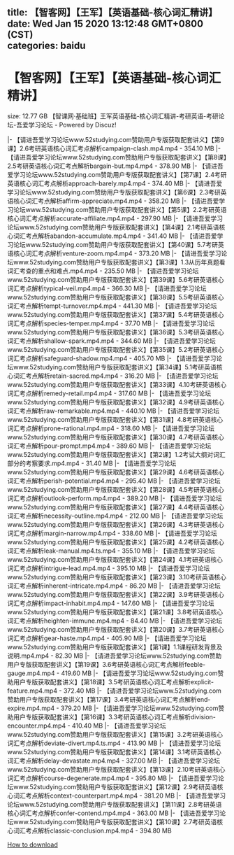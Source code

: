 
title: 【智客网】【王军】【英语基础-核心词汇精讲】
date: Wed Jan 15 2020 13:12:48 GMT+0800 (CST)    
categories: baidu
---

# 【智客网】【王军】【英语基础-核心词汇精讲】
size: 12.77 GB
 【智课网·基础班】王军英语基础-核心词汇精讲-考研英语-考研论坛-吾爱学习论坛 - Powered by Discuz!
 
|- 【请进吾爱学习论坛www.52studying.com赞助用户专版获取配套讲义】【第9课】2.6考研英语核心词汇考点解析campaign-clash.mp4.mp4 - 354.10 MB
|- 【请进吾爱学习论坛www.52studying.com赞助用户专版获取配套讲义】【第8课】2.5考研英语核心词汇考点解析bargain-but.mp4.mp4 - 378.90 MB
|- 【请进吾爱学习论坛www.52studying.com赞助用户专版获取配套讲义】【第7课】2.4考研英语核心词汇考点解析approach-barely.mp4.mp4 - 374.40 MB
|- 【请进吾爱学习论坛www.52studying.com赞助用户专版获取配套讲义】【第6课】2.3考研英语核心词汇考点解析affirm-appreciate.mp4.mp4 - 358.20 MB
|- 【请进吾爱学习论坛www.52studying.com赞助用户专版获取配套讲义】【第5课】2.2考研英语核心词汇考点解析accurate-affiliate.mp4.mp4 - 297.90 MB
|- 【请进吾爱学习论坛www.52studying.com赞助用户专版获取配套讲义】【第4课】2.1考研英语核心词汇考点解析abandon-accumulate.mp4.mp4 - 341.40 MB
|- 【请进吾爱学习论坛www.52studying.com赞助用户专版获取配套讲义】【第40课】5.7考研英语核心词汇考点解析venture-zoom.mp4.mp4 - 373.20 MB
|- 【请进吾爱学习论坛www.52studying.com赞助用户专版获取配套讲义】【第3课】1.3从历年真题看词汇考查的重点和难点.mp4.mp4 - 235.50 MB
|- 【请进吾爱学习论坛www.52studying.com赞助用户专版获取配套讲义】【第39课】5.6考研英语核心词汇考点解析typical-veil.mp4.mp4 - 366.30 MB
|- 【请进吾爱学习论坛www.52studying.com赞助用户专版获取配套讲义】【第38课】5.5考研英语核心词汇考点解析tempt-turnover.mp4.mp4 - 441.30 MB
|- 【请进吾爱学习论坛www.52studying.com赞助用户专版获取配套讲义】【第37课】5.4考研英语核心词汇考点解析species-temper.mp4.mp4 - 37.70 MB
|- 【请进吾爱学习论坛www.52studying.com赞助用户专版获取配套讲义】【第36课】5.3考研英语核心词汇考点解析shallow-spark.mp4.mp4 - 344.60 MB
|- 【请进吾爱学习论坛www.52studying.com赞助用户专版获取配套讲义】【第35课】5.2考研英语核心词汇考点解析safeguard-shadow.mp4.mp4 - 405.70 MB
|- 【请进吾爱学习论坛www.52studying.com赞助用户专版获取配套讲义】【第34课】5.1考研英语核心词汇考点解析retain-sacred.mp4.mp4 - 316.20 MB
|- 【请进吾爱学习论坛www.52studying.com赞助用户专版获取配套讲义】【第33课】4.10考研英语核心词汇考点解析remedy-retail.mp4.mp4 - 317.60 MB
|- 【请进吾爱学习论坛www.52studying.com赞助用户专版获取配套讲义】【第32课】4.9考研英语核心词汇考点解析raw-remarkable.mp4.mp4 - 440.10 MB
|- 【请进吾爱学习论坛www.52studying.com赞助用户专版获取配套讲义】【第31课】4.8考研英语核心词汇考点解析prone-rational.mp4.mp4 - 318.60 MB
|- 【请进吾爱学习论坛www.52studying.com赞助用户专版获取配套讲义】【第30课】4.7考研英语核心词汇考点解析pour-prompt.mp4.mp4 - 389.60 MB
|- 【请进吾爱学习论坛www.52studying.com赞助用户专版获取配套讲义】【第2课】1.2考试大纲对词汇部分的考察要求.mp4.mp4 - 31.40 MB
|- 【请进吾爱学习论坛www.52studying.com赞助用户专版获取配套讲义】【第29课】4.6考研英语核心词汇考点解析perish-potential.mp4.mp4 - 295.40 MB
|- 【请进吾爱学习论坛www.52studying.com赞助用户专版获取配套讲义】【第28课】4.5考研英语核心词汇考点解析outlook-perform.mp4.mp4 - 389.20 MB
|- 【请进吾爱学习论坛www.52studying.com赞助用户专版获取配套讲义】【第27课】4.4考研英语核心词汇考点解析necessity-outline.mp4.mp4 - 212.00 MB
|- 【请进吾爱学习论坛www.52studying.com赞助用户专版获取配套讲义】【第26课】4.3考研英语核心词汇考点解析margin-narrow.mp4.mp4 - 338.60 MB
|- 【请进吾爱学习论坛www.52studying.com赞助用户专版获取配套讲义】【第25课】4.2考研英语核心词汇考点解析leak-manual.mp4.ts.mp4 - 355.10 MB
|- 【请进吾爱学习论坛www.52studying.com赞助用户专版获取配套讲义】【第24课】4.1考研英语核心词汇考点解析intrigue-lead.mp4.mp4 - 395.10 MB
|- 【请进吾爱学习论坛www.52studying.com赞助用户专版获取配套讲义】【第23课】3.10考研英语核心词汇考点解析inherent-intricate.mp4.mp4 - 86.20 MB
|- 【请进吾爱学习论坛www.52studying.com赞助用户专版获取配套讲义】【第22课】3.9考研英语核心词汇考点解析impact-inhabit.mp4.mp4 - 147.60 MB
|- 【请进吾爱学习论坛www.52studying.com赞助用户专版获取配套讲义】【第21课】3.8考研英语核心词汇考点解析heighten-immune.mp4.mp4 - 84.40 MB
|- 【请进吾爱学习论坛www.52studying.com赞助用户专版获取配套讲义】【第20课】3.7考研英语核心词汇考点解析gear-haste.mp4.mp4 - 405.90 MB
|- 【请进吾爱学习论坛www.52studying.com赞助用户专版获取配套讲义】【第1课】1.1课程研发背景及说明.mp4.mp4 - 82.30 MB
|- 【请进吾爱学习论坛www.52studying.com赞助用户专版获取配套讲义】【第19课】3.6考研英语核心词汇考点解析feeble-gauge.mp4.mp4 - 419.60 MB
|- 【请进吾爱学习论坛www.52studying.com赞助用户专版获取配套讲义】【第18课】3.5考研英语核心词汇考点解析explicit-feature.mp4.mp4 - 372.40 MB
|- 【请进吾爱学习论坛www.52studying.com赞助用户专版获取配套讲义】【第17课】3.4考研英语核心词汇考点解析end-expire.mp4.mp4 - 379.20 MB
|- 【请进吾爱学习论坛www.52studying.com赞助用户专版获取配套讲义】【第16课】3.3考研英语核心词汇考点解析division-encounter.mp4.mp4 - 410.40 MB
|- 【请进吾爱学习论坛www.52studying.com赞助用户专版获取配套讲义】【第15课】3.2考研英语核心词汇考点解析deviate-divert.mp4.ts.mp4 - 413.90 MB
|- 【请进吾爱学习论坛www.52studying.com赞助用户专版获取配套讲义】【第14课】3.1考研英语核心词汇考点解析delay-devastate.mp4.mp4 - 327.00 MB
|- 【请进吾爱学习论坛www.52studying.com赞助用户专版获取配套讲义】【第13课】2.10考研英语核心词汇考点解析course-degenerate.mp4.mp4 - 395.80 MB
|- 【请进吾爱学习论坛www.52studying.com赞助用户专版获取配套讲义】【第12课】2.9考研英语核心词汇考点解析context-counterpart.mp4.mp4 - 381.20 MB
|- 【请进吾爱学习论坛www.52studying.com赞助用户专版获取配套讲义】【第11课】2.8考研英语核心词汇考点解析confer-contend.mp4.mp4 - 363.00 MB
|- 【请进吾爱学习论坛www.52studying.com赞助用户专版获取配套讲义】【第10课】2.7考研英语核心词汇考点解析classic-conclusion.mp4.mp4 - 394.80 MB

[How to download](https://bpcam.bemobtrk.com/go/2ceec3aa-1ca2-46d6-b9ff-aaa5c184517c?jno=214)